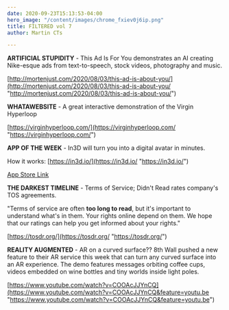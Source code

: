 ```yaml
---
date: 2020-09-23T15:13:53-04:00
hero_image: "/content/images/chrome_fxiev0j6ip.png"
title: FILTERED vol 7
author: Martin CTs

---
```

**ARTIFICIAL STUPIDITY** - This Ad Is For You demonstrates an AI creating Nike-esque ads from text-to-speech, stock videos, photography and music.

[http://mortenjust.com/2020/08/03/this-ad-is-about-you/](http://mortenjust.com/2020/08/03/this-ad-is-about-you/ "http://mortenjust.com/2020/08/03/this-ad-is-about-you/")

**WHATAWEBSITE** - A great interactive demonstration of the Virgin Hyperloop

[https://virginhyperloop.com/](https://virginhyperloop.com/ "https://virginhyperloop.com/")

**APP OF THE WEEK** - In3D will turn you into a digital avatar in minutes.

How it works: [https://in3d.io/](https://in3d.io/ "https://in3d.io/")

[App Store Link](https://apps.apple.com/us/app/in3d-3d-body-scanning/id1467153183)

**THE DARKEST TIMELINE** - Terms of Service; Didn't Read rates company's TOS agreements.

"Terms of service are often **too long to read**, but it's important to understand what's in them. Your rights online depend on them. We hope that our ratings can help you get informed about your rights."

[https://tosdr.org/](https://tosdr.org/ "https://tosdr.org/")

**REALITY AUGMENTED** - AR on a curved surface?? 8th Wall pushed a new feature to their AR service this week that can turn any curved surface into an AR experience. The demo features messages orbiting coffee cups, videos embedded on wine bottles and tiny worlds inside light poles.

[https://www.youtube.com/watch?v=COOAcJJYnCQ](https://www.youtube.com/watch?v=COOAcJJYnCQ&feature=youtu.be "https://www.youtube.com/watch?v=COOAcJJYnCQ&feature=youtu.be")